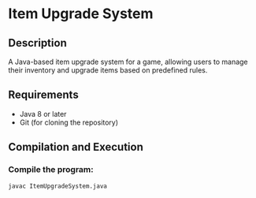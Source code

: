# Item Upgrade System

## Description
A Java-based item upgrade system for a game, allowing users to manage their inventory and upgrade items based on predefined rules.

## Requirements
- Java 8 or later
- Git (for cloning the repository)

## Compilation and Execution

### Compile the program:
```bash
javac ItemUpgradeSystem.java
